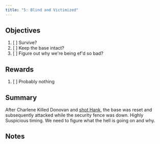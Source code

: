 ```yaml
---
title: "5: Blind and Victimized"
---
```


## Objectives

1. [ ] Survive?
2. [ ] Keep the base intact?
3. [ ] Figure out why we're being ef'd so bad?

## Rewards

1. [ ] Probably nothing

## Summary

After Charlene Killed Donovan and [shot Hank](../npcs/hank.md), the base was reset and subsequently attacked while the security fence was down. Highly Suspicious timing. We need to figure what the hell is going on and why.

## Notes

